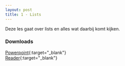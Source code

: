```yaml
---
layout: post
title: 1 - Lists
---
```


Deze les gaat over lists en alles wat daarbij komt kijken.

### Downloads
[Powerpoint](https://drive.google.com/file/d/1Zy5PM5QykFM533vGrlPWLP5rXwL9fm0U/view?usp=sharing){:target="_blank"}  
[Reader](https://drive.google.com/file/d/1sC2uwqKnY0mIsdqSPLBJNprjopCDa3d8/view?usp=sharing){:target="_blank"}